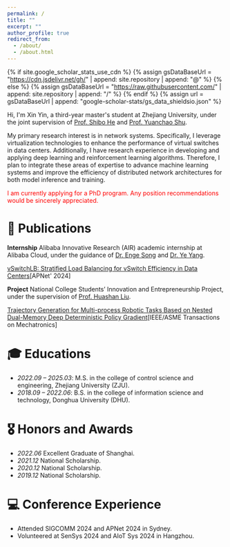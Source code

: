 ```yaml
---
permalink: /
title: ""
excerpt: ""
author_profile: true
redirect_from: 
  - /about/
  - /about.html
---
```


{% if site.google_scholar_stats_use_cdn %}
{% assign gsDataBaseUrl = "https://cdn.jsdelivr.net/gh/" | append: site.repository | append: "@" %}
{% else %}
{% assign gsDataBaseUrl = "https://raw.githubusercontent.com/" | append: site.repository | append: "/" %}
{% endif %}
{% assign url = gsDataBaseUrl | append: "google-scholar-stats/gs_data_shieldsio.json" %}

<span class='anchor' id='about-me'></span>

Hi, I'm Xin Yin, a third-year master's student at Zhejiang University, under the joint supervision of [Prof. Shibo He](https://person.zju.edu.cn/en/shibohe) and [Prof. Yuanchao Shu](https://yshu.org/).

My primary research interest is in network systems. Specifically, I leverage virtualization technologies to enhance the performance of virtual switches in data centers. Additionally, I have research experience in developing and applying deep learning and reinforcement learning algorithms. Therefore, I plan to integrate these areas of expertise to advance machine learning systems and improve the efficiency of distributed network architectures for both model inference and training.

<span style="color:red">I am currently applying for a PhD program. Any position recommendations would be sincerely appreciated.</span>


# 📖 Publications 
<!-- <div class='paper-box'><div class='paper-box-image'><div><div class="badge"></div></div></div><div class='paper-box-text' markdown="1"></div></div> -->

**Internship** Alibaba Innovative Research (AIR) academic internship at Alibaba Cloud, under the guidance of [Dr. Enge Song](https://ng-95.github.io/) and [Dr. Ye Yang](https://yangye-huaizhou.github.io/).

[vSwitchLB: Stratified Load Balancing for vSwitch Efficiency in Data Centers](https://dl.acm.org/doi/10.1145/3663408.3663422)[APNet' 2024]


**Project** National College Students’ Innovation and Entrepreneurship Project, under the supervision of [Prof. Huashan Liu](https://scholar.google.com/citations?user=ts_P7MMAAAAJ&hl=zh-CN).

[Trajectory Generation for Multi-process Robotic Tasks Based on Nested Dual-Memory Deep Deterministic Policy Gradient](https://ieeexplore.ieee.org/document/9756549)[IEEE/ASME Transactions on Mechatronics] 


# 🎓 Educations
- *2022.09 – 2025.03*: M.S. in the college of control science and engineering, Zhejiang University (ZJU).
- *2018.09 – 2022.06*: B.S. in the college of information science and technology, Donghua University (DHU).

# 🎖 Honors and Awards
- *2022.06* Excellent Graduate of Shanghai.
- *2021.12* National Scholarship. 
- *2020.12* National Scholarship. 
- *2019.12* National Scholarship.

# 💻 Conference Experience
- Attended SIGCOMM 2024 and APNet 2024 in Sydney.
- Volunteered at SenSys 2024 and AIoT Sys 2024 in Hangzhou.


